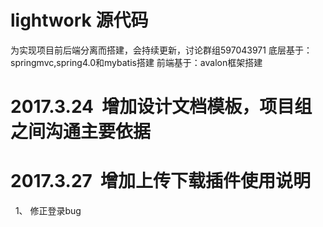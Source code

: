 # lightwork 源代码
为实现项目前后端分离而搭建，会持续更新，讨论群组597043971
底层基于：springmvc,spring4.0和mybatis搭建
前端基于：avalon框架搭建



# 2017.3.24  增加设计文档模板，项目组之间沟通主要依据
# 2017.3.27  增加上传下载插件使用说明
   1、 修正登录bug
